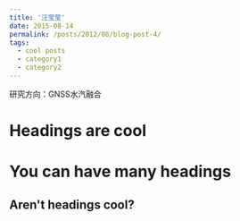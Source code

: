 ```yaml
---
title: '汪莹莹'
date: 2015-08-14
permalink: /posts/2012/08/blog-post-4/
tags:
  - cool posts
  - category1
  - category2
---
```


研究方向：GNSS水汽融合

Headings are cool
======

You can have many headings
======

Aren't headings cool?
------